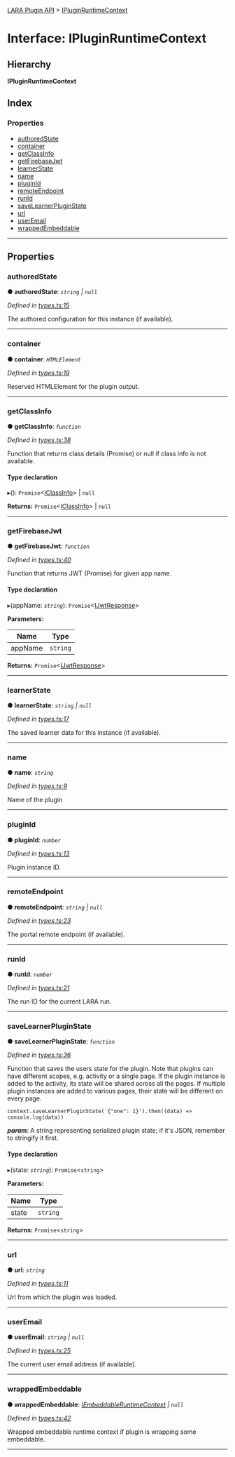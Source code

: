 [LARA Plugin API](../README.md) > [IPluginRuntimeContext](../interfaces/ipluginruntimecontext.md)

# Interface: IPluginRuntimeContext

## Hierarchy

**IPluginRuntimeContext**

## Index

### Properties

* [authoredState](ipluginruntimecontext.md#authoredstate)
* [container](ipluginruntimecontext.md#container)
* [getClassInfo](ipluginruntimecontext.md#getclassinfo)
* [getFirebaseJwt](ipluginruntimecontext.md#getfirebasejwt)
* [learnerState](ipluginruntimecontext.md#learnerstate)
* [name](ipluginruntimecontext.md#name)
* [pluginId](ipluginruntimecontext.md#pluginid)
* [remoteEndpoint](ipluginruntimecontext.md#remoteendpoint)
* [runId](ipluginruntimecontext.md#runid)
* [saveLearnerPluginState](ipluginruntimecontext.md#savelearnerpluginstate)
* [url](ipluginruntimecontext.md#url)
* [userEmail](ipluginruntimecontext.md#useremail)
* [wrappedEmbeddable](ipluginruntimecontext.md#wrappedembeddable)

---

## Properties

<a id="authoredstate"></a>

###  authoredState

**● authoredState**: *`string` \| `null`*

*Defined in [types.ts:15](https://github.com/concord-consortium/lara/blob/80a682ff/lara-typescript/src/plugin-api/types.ts#L15)*

The authored configuration for this instance (if available).

___
<a id="container"></a>

###  container

**● container**: *`HTMLElement`*

*Defined in [types.ts:19](https://github.com/concord-consortium/lara/blob/80a682ff/lara-typescript/src/plugin-api/types.ts#L19)*

Reserved HTMLElement for the plugin output.

___
<a id="getclassinfo"></a>

###  getClassInfo

**● getClassInfo**: *`function`*

*Defined in [types.ts:38](https://github.com/concord-consortium/lara/blob/80a682ff/lara-typescript/src/plugin-api/types.ts#L38)*

Function that returns class details (Promise) or null if class info is not available.

#### Type declaration
▸(): `Promise`<[IClassInfo](iclassinfo.md)> \| `null`

**Returns:** `Promise`<[IClassInfo](iclassinfo.md)> \| `null`

___
<a id="getfirebasejwt"></a>

###  getFirebaseJwt

**● getFirebaseJwt**: *`function`*

*Defined in [types.ts:40](https://github.com/concord-consortium/lara/blob/80a682ff/lara-typescript/src/plugin-api/types.ts#L40)*

Function that returns JWT (Promise) for given app name.

#### Type declaration
▸(appName: *`string`*): `Promise`<[IJwtResponse](ijwtresponse.md)>

**Parameters:**

| Name | Type |
| ------ | ------ |
| appName | `string` |

**Returns:** `Promise`<[IJwtResponse](ijwtresponse.md)>

___
<a id="learnerstate"></a>

###  learnerState

**● learnerState**: *`string` \| `null`*

*Defined in [types.ts:17](https://github.com/concord-consortium/lara/blob/80a682ff/lara-typescript/src/plugin-api/types.ts#L17)*

The saved learner data for this instance (if available).

___
<a id="name"></a>

###  name

**● name**: *`string`*

*Defined in [types.ts:9](https://github.com/concord-consortium/lara/blob/80a682ff/lara-typescript/src/plugin-api/types.ts#L9)*

Name of the plugin

___
<a id="pluginid"></a>

###  pluginId

**● pluginId**: *`number`*

*Defined in [types.ts:13](https://github.com/concord-consortium/lara/blob/80a682ff/lara-typescript/src/plugin-api/types.ts#L13)*

Plugin instance ID.

___
<a id="remoteendpoint"></a>

###  remoteEndpoint

**● remoteEndpoint**: *`string` \| `null`*

*Defined in [types.ts:23](https://github.com/concord-consortium/lara/blob/80a682ff/lara-typescript/src/plugin-api/types.ts#L23)*

The portal remote endpoint (if available).

___
<a id="runid"></a>

###  runId

**● runId**: *`number`*

*Defined in [types.ts:21](https://github.com/concord-consortium/lara/blob/80a682ff/lara-typescript/src/plugin-api/types.ts#L21)*

The run ID for the current LARA run.

___
<a id="savelearnerpluginstate"></a>

###  saveLearnerPluginState

**● saveLearnerPluginState**: *`function`*

*Defined in [types.ts:36](https://github.com/concord-consortium/lara/blob/80a682ff/lara-typescript/src/plugin-api/types.ts#L36)*

Function that saves the users state for the plugin. Note that plugins can have different scopes, e.g. activity or a single page. If the plugin instance is added to the activity, its state will be shared across all the pages. If multiple plugin instances are added to various pages, their state will be different on every page.

```
context.saveLearnerPluginState('{"one": 1}').then((data) => console.log(data))
```

*__param__*: A string representing serialized plugin state; if it's JSON, remember to stringify it first.

#### Type declaration
▸(state: *`string`*): `Promise`<`string`>

**Parameters:**

| Name | Type |
| ------ | ------ |
| state | `string` |

**Returns:** `Promise`<`string`>

___
<a id="url"></a>

###  url

**● url**: *`string`*

*Defined in [types.ts:11](https://github.com/concord-consortium/lara/blob/80a682ff/lara-typescript/src/plugin-api/types.ts#L11)*

Url from which the plugin was loaded.

___
<a id="useremail"></a>

###  userEmail

**● userEmail**: *`string` \| `null`*

*Defined in [types.ts:25](https://github.com/concord-consortium/lara/blob/80a682ff/lara-typescript/src/plugin-api/types.ts#L25)*

The current user email address (if available).

___
<a id="wrappedembeddable"></a>

###  wrappedEmbeddable

**● wrappedEmbeddable**: *[IEmbeddableRuntimeContext](iembeddableruntimecontext.md) \| `null`*

*Defined in [types.ts:42](https://github.com/concord-consortium/lara/blob/80a682ff/lara-typescript/src/plugin-api/types.ts#L42)*

Wrapped embeddable runtime context if plugin is wrapping some embeddable.

___

